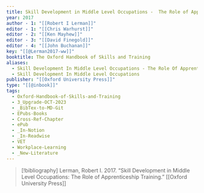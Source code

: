 ```yaml
---
title: Skill Development in Middle Level Occupations -  The Role of Apprenticeship Training
year: 2017
author - 1: "[[Robert I Lerman]]"
editor - 1: "[[Chris Warhurst]]"
editor - 2: "[[Ken Mayhew]]"
editor - 3: "[[David Finegold]]"
editor - 4: "[[John Buchanan]]"
key: "[[@Lerman2017-ww]]"
booktitle: The Oxford Handbook of Skills and Training
aliases:
  - Skill Development In Middle Level Occupations - The Role Of Apprenticeship Training
  - Skill Development In Middle Level Occupations
publisher: "[[Oxford University Press]]"
type: "[[@inbook]]"
tags:
  - Oxford-Handbook-of-Skills-and-Training
  - 3_Upgrade-OCT-2023
  - _BibTex-to-MD-Git
  - EPubs-Books
  - Cross-Ref-Chapter
  - ePub
  - _In-Notion
  - _In-Readwise
  - VET
  - Workplace-Learning
  - _New-Literature
---
```


> [!bibliography]
> Lerman, Robert I. 2017. “Skill Development in Middle Level Occupations: The Role of Apprenticeship Training.” [[Oxford University Press]]